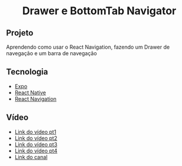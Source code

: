 <h1 align="center">Drawer e BottomTab Navigator</h1>
<h2>Projeto</h2>
Aprendendo como usar o React Navigation, fazendo um Drawer de navegação e um barra de navegação
<h2>Tecnologia</h2>
<ul>
  <li><a href="https://docs.expo.io">Expo</a></li>
  <li><a href="https://reactnative.dev">React Native</a></li>
  <li><a href="https://reactnavigation.org/docs/getting-started/">React Navigation</a></li>
</ul>
<h2>Vídeo</h2>
<ul>
  <li><a href="https://www.youtube.com/watch?v=a9jSyZXYGn8">Link do vídeo pt1</a></li>
  <li><a href="https://www.youtube.com/watch?v=2Tj9y8lfiyo">Link do vídeo pt2</a></li>
  <li><a href="https://www.youtube.com/watch?v=RSzITFbOtpQ">Link do vídeo pt3</a></li>
  <li><a href="https://www.youtube.com/watch?v=ayxRtBHw754">Link do vídeo pt4</a></li>
  <li><a href="https://www.youtube.com/c/itzpradip/featured">Link do canal</a></li>
</ul>
